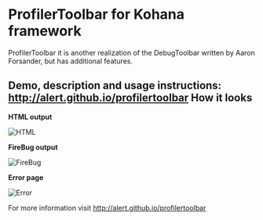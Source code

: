 ProfilerToolbar for Kohana framework
===============
ProfilerToolbar it is another realization of the DebugToolbar written by Aaron Forsander, but has additional features.

**Demo**, description and usage instructions: http://alert.github.io/profilertoolbar
How it looks
-----

**HTML output**

![HTML](https://cloud.githubusercontent.com/assets/217868/11569597/d89af60c-9a03-11e5-8298-36274e152679.png)

**FireBug output**

![FireBug](https://cloud.githubusercontent.com/assets/217868/11569590/ccf713a8-9a03-11e5-97f7-42fa11022706.png)

**Error page**

![Error](https://cloud.githubusercontent.com/assets/217868/11569579/bc9494f4-9a03-11e5-91aa-2fffa81cf5de.png)


For more information visit http://alert.github.io/profilertoolbar
